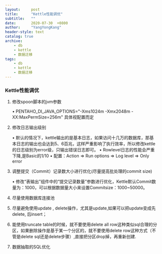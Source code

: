 ```yaml
---
layout:     post
title:      "Kettle性能调优"
subtitle:   ""
date:       2020-07-30  +0800
author:     "YangYongKang"
header-style: text
catalog: true
archive:
    - db
    - kettle
    - 数据迁移
tags:
    - db
    - kettle
    - 数据迁移
---
```



###  Kettle性能调优

1. 修改spoon脚本的jvm参数

     • PENTAHO_DI_JAVA_OPTIONS="-Xms1024m -Xmx2048m -XX:MaxPermSize=256m" 具体视配置而定
2. 修改日志输出级别

     • 默认的情况下，kettle输出的是基本日志，如果访问十几万的数据库，那基本日志的输出也会达到5、6百兆，这样严重影响了执行效率，所以修改kettle的日志级别为error级，只输出错误日志即可。
     • Rowlevel日志的性能会严重下降,是Basic的1/10
     • 配置：Action => Run options => Log level => Only error
3. 调整提交（Commit）记录数大小进行优化(尽量提高批处理的commit size)

     • 修改“表输出”组件中的“提交记录数量”参数进行优化，Kettle默认Commit数量为：1000，可以根据数据量大小来设置Commitsize：1000~50000。
4. 尽量使用数据库连接池
5. 尽量避免使用update , delete操作，尤其是update,如果可以把update变成先delete, 后insert；
6. 能使用truncate table的时候，就不要使用delete all row这种类似sql合理的分区，如果删除操作是基于某一个分区的，就不要使用delete row这种方式（不管是delete sql还是delete步骤）,直接把分区drop掉，再重新创建.
7. 数据抽取的SQL优化
